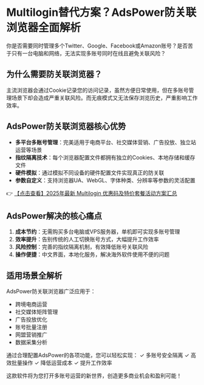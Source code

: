 # Multilogin替代方案？AdsPower防关联浏览器全面解析

你是否需要同时管理多个Twitter、Google、Facebook或Amazon账号？是否苦于只有一台电脑和网络，无法实现多账号同时在线且避免关联风险？

## 为什么需要防关联浏览器？

主流浏览器会通过Cookie记录您的访问记录，虽然方便日常使用，但在多账号管理场景下却会造成严重关联风险。而无痕模式又无法保存浏览历史，严重影响工作效率。

## AdsPower防关联浏览器核心优势

- **多平台多账号管理**：完美适用于电商平台、社交媒体营销、广告投放、独立站运营等场景
- **指纹隔离技术**：每个浏览器配置文件都拥有独立的Cookies、本地存储和缓存文件
- **硬件模拟**：通过模拟不同设备的硬件配置文件实现真正的防关联
- **参数自定义**：支持浏览器UA、WebGL、字体种类、分辨率等参数的灵活配置

👉 [【点击查看】2025年最新 Multilogin 优惠码及特价套餐活动方案汇总](https://bit.ly/multIlogin)

## AdsPower解决的核心痛点

1. **成本节约**：无需购买多台电脑或VPS服务器，单机即可实现多账号管理
2. **效率提升**：告别传统的人工切换账号方式，大幅提升工作效率
3. **风险控制**：完善的指纹隔离机制，有效降低账号关联风险
4. **操作便捷**：中文界面，本地化服务，解决海外软件使用不便的问题

## 适用场景全解析

AdsPower防关联浏览器广泛应用于：
- 跨境电商运营
- 社交媒体矩阵管理
- 广告投放优化
- 账号批量注册
- 网盟营销推广
- 数据采集分析

通过合理配置AdsPower的各项功能，您可以轻松实现：
✓ 多账号安全隔离
✓ 高效批量操作
✓ 降低运营成本
✓ 提升工作效率

这款软件将为您打开多账号运营的新世界，创造更多商业机会和盈利可能！